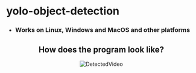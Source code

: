 # yolo-object-detection
* ### Works on Linux, Windows and MacOS and other platforms


<div align="center">
<h2>How does the program look like?</h2>
<img src="https://github.com/elyor04/yolo-object-detection/blob/main/data/detected-video.gif" alt="DetectedVideo" border="0"><br>
</div>
